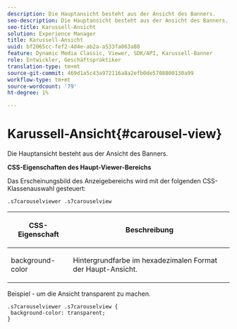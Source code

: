 ```yaml
---
description: Die Hauptansicht besteht aus der Ansicht des Banners.
seo-description: Die Hauptansicht besteht aus der Ansicht des Banners.
seo-title: Karussell-Ansicht
solution: Experience Manager
title: Karussell-Ansicht
uuid: bf2065cc-fef2-4d4e-ab2a-a533fa063a80
feature: Dynamic Media Classic, Viewer, SDK/API, Karussell-Banner
role: Entwickler, Geschäftspraktiker
translation-type: tm+mt
source-git-commit: 469d1a5c43a972116a8a2efb0de5708800130a99
workflow-type: tm+mt
source-wordcount: '79'
ht-degree: 1%

---
```



# Karussell-Ansicht{#carousel-view}

Die Hauptansicht besteht aus der Ansicht des Banners.

<!--<a id="section_061E550C1C1D4DB2BD663A898895B38C"></a>-->

**CSS-Eigenschaften des Haupt-Viewer-Bereichs**

Das Erscheinungsbild des Anzeigebereichs wird mit der folgenden CSS-Klassenauswahl gesteuert:

```
.s7carouselviewer .s7carouselview
```

<table id="table_94EE3F5BBE4547C0B4943471CEE7EDE4"> 
 <thead> 
  <tr> 
   <th colname="col1" class="entry"> <p> CSS-Eigenschaft </p> </th> 
   <th colname="col2" class="entry"> <p>Beschreibung </p> </th> 
  </tr> 
 </thead>
 <tbody> 
  <tr> 
   <td colname="col1"> <p> <span class="codeph"> background-color  </span> </p> </td> 
   <td colname="col2"> <p> Hintergrundfarbe im hexadezimalen Format der Haupt-Ansicht. </p> </td> 
  </tr> 
 </tbody> 
</table>

Beispiel - um die Ansicht transparent zu machen.

```
.s7carouselviewer .s7carouselview { 
 background-color: transparent; 
}
```


